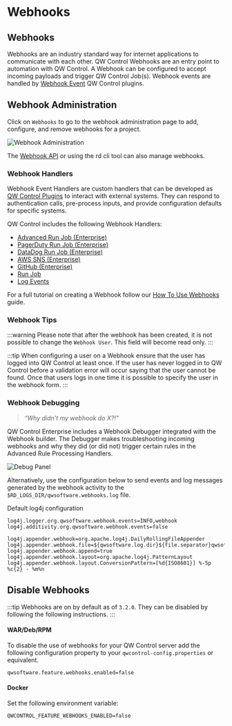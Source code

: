 # Webhooks

## Webhooks
Webhooks are an industry standard way for internet applications to communicate with each other.  QW Control Webhooks are an entry point to automation with QW Control.  A Webhook can be configured to accept incoming payloads and trigger QW Control Job(s).  Webhook events are handled by [Webhook Event](/developer/16-webhook-plugins.md) QW Control plugins.


## Webhook Administration

Click on `Webhooks` to go to the webhook administration page to add, configure, and remove webhooks for a project.

![Webhook Administration](/assets/img/webhook-admin.png)

The [Webhook API](/api/qwcontrol-api.md#webhooks-beta) or using the rd cli tool can also manage webhooks.

### Webhook Handlers

Webhook Event Handlers are custom handlers that can be developed as [QW Control Plugins](/developer/16-webhook-plugins.md) to interact with external systems.
They can respond to authentication calls, pre-process inputs, and provide configuration defaults for specific systems.

QW Control includes the following Webhook Handlers:

* [Advanced Run Job (Enterprise)](./webhooks/advanced-run-job.md)
* [PagerDuty Run Job (Enterprise)](./webhooks/pagerduty-run-job.md)
* [DataDog Run Job  (Enterprise)](./webhooks/datadog-run-job.md)
* [AWS SNS (Enterprise)](./webhooks/aws-sns-webhook.md)
* [GitHub (Enterprise)](./webhooks/github-webhook.md)
* [Run Job](./webhooks/run-job.md)
* [Log Events](./webhooks/log-events.md)


For a full tutorial on creating a Webhook follow our [How To Use Webhooks](/learning/howto/using-webhooks.md) guide.

### Webhook Tips

:::warning
Please note that after the webhook has been created, it is not possible to change the `Webhook User`. This field will become read only.
:::

:::tip
When configuring a user on a Webhook ensure that the user has logged into QW Control at least once.  If the user has never logged in to QW Control before a validation error will occur
saying that the user cannot be found. Once that users logs in one time it is possible to specify the user in the webhook form.
:::

### Webhook Debugging

>_“Why didn’t my webhook do X?!”_

QW Control Enterprise includes a Webhook Debugger integrated with the Webhook builder. The Debugger makes troubleshooting incoming webhooks and why they did (or did not) trigger certain rules in the Advanced Rule Processing Handlers.

![Debug Panel](@assets/img/wh-debug-panel.png)

Alternatively, use the configuration below to send events and log messages generated by the webhook activity to the `$RD_LOGS_DIR/qwsoftware.webhooks.log` file.

Default log4j configuration

```properties
log4j.logger.org.qwsoftware.webhook.events=INFO,webhook
log4j.additivity.org.qwsoftware.webhook.events=false

log4j.appender.webhook=org.apache.log4j.DailyRollingFileAppender
log4j.appender.webhook.file=${qwsoftware.log.dir}${file.separator}qwsoftware.webhook.log
log4j.appender.webhook.append=true
log4j.appender.webhook.layout=org.apache.log4j.PatternLayout
log4j.appender.webhook.layout.ConversionPattern=[%d{ISO8601}] %-5p %c{2} - %m%n
```  

## Disable Webhooks
:::tip
Webhooks are on by default as of `3.2.0`. They can be disabled by following the following instructions.
:::

#### WAR/Deb/RPM
To disable the use of webhooks for your QW Control server add the following configuration property to
your `qwcontrol-config.properties` or equivalent.

```properties
qwsoftware.feature.webhooks.enabled=false
```

#### Docker
Set the following environment variable:
```properties
QWCONTROL_FEATURE_WEBHOOKS_ENABLED=false
```
